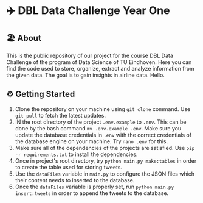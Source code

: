 # ✈️ DBL Data Challenge Year One
## 🏖️ About
This is the public repository of our project for the course DBL Data Challenge of the program of Data Science of TU Eindhoven.
Here you can find the code used to store, organize, extract and analyze information from the given data. The goal is to gain insights in airline data. Hello.

## ⚙️ Getting Started
1. Clone the repository on your machine using `git clone` command. Use `git pull` to fetch the latest updates.
2. IN the root directory of the project `.env.example` to `.env`. This can be done by the bash command `mv .env.example .env`. Make sure you update the database credentials in `.env` with the correct credentials of the database engine on your machine. Try `nano .env` for this.
3. Make sure all of the dependencies of the projects are satisfied. Use `pip -r requirements.txt` to install the dependencies.
4. Once in project's root directory, try `python main.py make:tables` in order to create the table used for storing tweets.
5. Use the `dataFiles` variable in `main.py` to configure the JSON files which their content needs to inserted to the database.
6. Once the `dataFiles` variable is properly set, run `python main.py insert:tweets` in order to append the tweets to the database.
